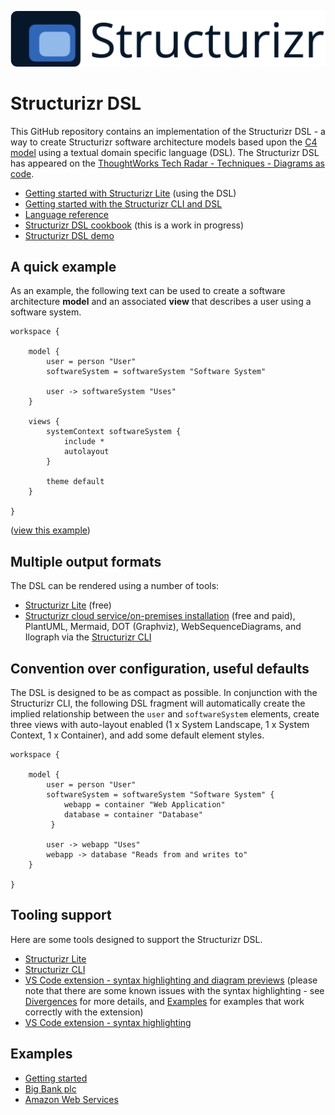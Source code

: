 ![Structurizr](docs/images/structurizr-banner.png)

# Structurizr DSL

This GitHub repository contains an implementation of the Structurizr DSL - a way to create Structurizr software architecture models based upon the [C4 model](https://c4model.com) using a textual domain specific language (DSL). The Structurizr DSL has appeared on the [ThoughtWorks Tech Radar - Techniques - Diagrams as code](https://www.thoughtworks.com/radar/techniques?blipid=202010027).

* [Getting started with Structurizr Lite](https://dev.to/simonbrown/getting-started-with-structurizr-lite-27d0) (using the DSL)
* [Getting started with the Structurizr CLI and DSL](https://github.com/structurizr/cli/blob/master/docs/getting-started.md)
* [Language reference](docs/language-reference.md)
* [Structurizr DSL cookbook](docs/cookbook) (this is a work in progress)
* [Structurizr DSL demo](https://structurizr.com/dsl)

## A quick example

As an example, the following text can be used to create a software architecture __model__ and an associated __view__ that describes a user using a software system.

```
workspace {

    model {
        user = person "User"
        softwareSystem = softwareSystem "Software System"

        user -> softwareSystem "Uses"
    }

    views {
        systemContext softwareSystem {
            include *
            autolayout
        }

        theme default
    }
    
}
```

([view this example](https://structurizr.com/dsl?example=getting-started))

## Multiple output formats

The DSL can be rendered using a number of tools:

- [Structurizr Lite](https://structurizr.com/help/lite) (free)
- [Structurizr cloud service/on-premises installation](https://structurizr.com) (free and paid), PlantUML, Mermaid, DOT (Graphviz), WebSequenceDiagrams, and Ilograph via the [Structurizr CLI](https://github.com/structurizr/cli)

## Convention over configuration, useful defaults

The DSL is designed to be as compact as possible. In conjunction with the Structurizr CLI, the following DSL fragment will automatically create the implied relationship between the ```user``` and ```softwareSystem``` elements, create three views with auto-layout enabled (1 x System Landscape, 1 x System Context, 1 x Container), and add some default element styles.

```
workspace {

    model {
        user = person "User"
        softwareSystem = softwareSystem "Software System" {
            webapp = container "Web Application"
            database = container "Database"
         }

        user -> webapp "Uses"
        webapp -> database "Reads from and writes to"
    }

}
```

## Tooling support

Here are some tools designed to support the Structurizr DSL.

* [Structurizr Lite](https://structurizr.com/help/lite)
* [Structurizr CLI](https://github.com/structurizr/cli)
* [VS Code extension - syntax highlighting and diagram previews](https://marketplace.visualstudio.com/items?itemName=systemticks.c4-dsl-extension) (please note that there are some known issues with the syntax highlighting - see [Divergences](https://gitlab.com/systemticks/c4-grammar/-/tree/master/extension#divergences) for more details, and [Examples](https://gitlab.com/systemticks/c4-grammar/-/tree/master/workspace) for examples that work correctly with the extension)
* [VS Code extension - syntax highlighting](https://marketplace.visualstudio.com/items?itemName=ciarant.vscode-structurizr)

## Examples

* [Getting started](https://structurizr.com/dsl?example=getting-started)
* [Big Bank plc](https://structurizr.com/dsl?example=big-bank-plc)
* [Amazon Web Services](https://structurizr.com/dsl?example=amazon-web-services)